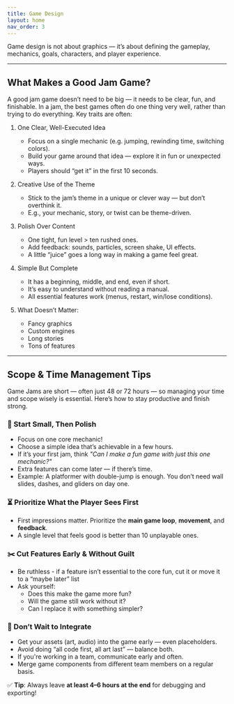 ```yaml
---
title: Game Design
layout: home
nav_order: 3
---
```


Game design is not about graphics — it’s about defining the gameplay, mechanics, goals, characters, and player experience.

---

## What Makes a Good Jam Game?
A good jam game doesn’t need to be big — it needs to be clear, fun, and finishable. In a jam, the best games often do one thing very well, rather than trying to do everything.
Key traits are often:

1. One Clear, Well-Executed Idea
    * Focus on a single mechanic (e.g. jumping, rewinding time, switching colors).
    * Build your game around that idea — explore it in fun or unexpected ways.
    * Players should “get it” in the first 10 seconds.

2. Creative Use of the Theme
    * Stick to the jam’s theme in a unique or clever way — but don’t overthink it.
    * E.g., your mechanic, story, or twist can be theme-driven.

3. Polish Over Content
    * One tight, fun level > ten rushed ones.
    * Add feedback: sounds, particles, screen shake, UI effects.
    * A little “juice” goes a long way in making a game feel great.

2. Simple But Complete
    * It has a beginning, middle, and end, even if short.
    * It’s easy to understand without reading a manual.
    * All essential features work (menus, restart, win/lose conditions).

5. What Doesn’t Matter:
    * Fancy graphics
    * Custom engines
    * Long stories
    * Tons of features

---

## Scope & Time Management Tips
Game Jams are short — often just 48 or 72 hours — so managing your time and scope wisely is essential. Here’s how to stay productive and finish strong.

### 🎯 Start Small, Then Polish
* Focus on one core mechanic!
* Choose a simple idea that’s achievable in a few hours.
* If it’s your first jam, think *"Can I make a fun game with just this one mechanic?"*
* Extra features can come later — if there’s time.
* Example: A platformer with double-jump is enough. You don’t need wall slides, dashes, and gliders on day one.

### ⏳ Prioritize What the Player Sees First
* First impressions matter. Prioritize the **main game loop**, **movement**, and **feedback**.
* A single level that feels good is better than 10 unplayable ones.

### ✂️ Cut Features Early & Without Guilt
* Be ruthless - if a feature isn’t essential to the core fun, cut it or move it to a “maybe later” list
* Ask yourself:
    * Does this make the game more fun?
    * Will the game still work without it?
    * Can I replace it with something simpler?

### 🤝 Don’t Wait to Integrate
* Get your assets (art, audio) into the game early — even placeholders.
* Avoid doing “all code first, all art last” — balance both.
* If you're working in a team, communicate early and often.
* Merge game components from different team members on a regular basis.

✅ **Tip**: Always leave **at least 4–6 hours at the end** for debugging and exporting!